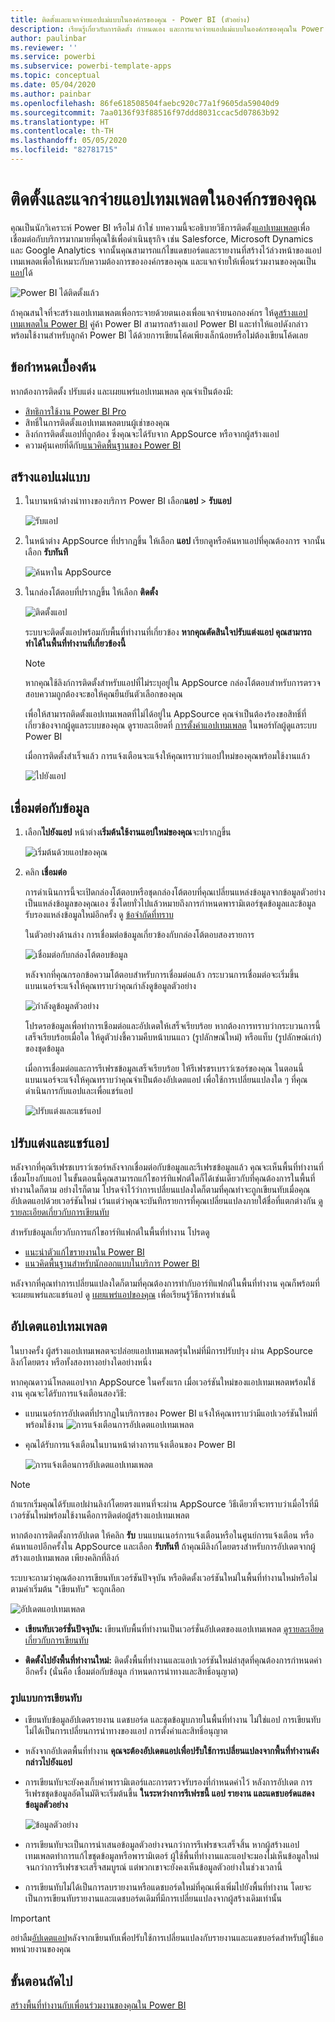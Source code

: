 ```yaml
---
title: ติดตั้งและแจกจ่ายแอปแม่แบบในองค์กรของคุณ - Power BI (ตัวอย่าง)
description: เรียนรู้เกี่ยวกับการติดตั้ง กำหนดเอง และการแจกจ่ายแอปแม่แบบในองค์กรของคุณใน Power BI
author: paulinbar
ms.reviewer: ''
ms.service: powerbi
ms.subservice: powerbi-template-apps
ms.topic: conceptual
ms.date: 05/04/2020
ms.author: painbar
ms.openlocfilehash: 86fe618508504faebc920c77a1f9605da59040d9
ms.sourcegitcommit: 7aa0136f93f88516f97ddd8031ccac5d07863b92
ms.translationtype: HT
ms.contentlocale: th-TH
ms.lasthandoff: 05/05/2020
ms.locfileid: "82781715"
---
```

# <a name="install-and-distribute-template-apps-in-your-organization"></a>ติดตั้งและแจกจ่ายแอปเทมเพลตในองค์กรของคุณ

คุณเป็นนักวิเคราะห์ Power BI หรือไม่ ถ้าใช่ บทความนี้จะอธิบายวิธีการติดตั้ง[แอปเทมเพลต](service-template-apps-overview.md)เพื่อเชื่อมต่อกับบริการมากมายที่คุณใช้เพื่อดำเนินธุรกิจ เช่น Salesforce, Microsoft Dynamics และ Google Analytics จากนั้นคุณสามารถแก้ไขแดชบอร์ดและรายงานที่สร้างไว้ล่วงหน้าของแอปเทมเพลตเพื่อให้เหมาะกับความต้องการขององค์กรของคุณ และแจกจ่ายให้เพื่อนร่วมงานของคุณเป็น[แอป](consumer/end-user-apps.md)ได้ 

![Power BI ได้ติดตั้งแล้ว](media/service-template-apps-install-distribute/power-bi-get-apps.png)

ถ้าคุณสนใจที่จะสร้างแอปเทมเพลตเพื่อกระจายด้วยตนเองเพื่อแจกจ่ายนอกองค์กร ให้ดู[สร้างแอปเทมเพลตใน Power BI](service-template-apps-create.md) คู่ค้า Power BI สามารถสร้างแอป Power BI และทำให้แอปดังกล่าวพร้อมใช้งานสำหรับลูกค้า Power BI ได้ด้วยการเขียนโค้ดเพียงเล็กน้อยหรือไม่ต้องเขียนโค้ดเลย 

## <a name="prerequisites"></a>ข้อกำหนดเบื้องต้น  

หากต้องการติดตั้ง ปรับแต่ง และเผยแพร่แอปเทมเพลต คุณจำเป็นต้องมี: 

* [สิทธิการใช้งาน Power BI Pro](service-self-service-signup-for-power-bi.md)
* สิทธิ์ในการติดตั้งแอปเทมเพลตบนผู้เช่าของคุณ
* ลิงก์การติดตั้งแอปที่ถูกต้อง ซึ่งคุณจะได้รับจาก AppSource หรือจากผู้สร้างแอป
* ความคุ้นเคยที่ดีกับ[แนวคิดพื้นฐานของ Power BI](service-basic-concepts.md)

## <a name="install-a-template-app"></a>สร้างแอปแม่แบบ

1. ในบานหน้าต่างนำทางของบริการ Power BI เลือก**แอป** > **รับแอป**

    ![รับแอป](media/service-template-apps-install-distribute/power-bi-get-apps-arrow.png)

1. ในหน้าต่าง AppSource ที่ปรากฏขึ้น ให้เลือก **แอป** เรียกดูหรือค้นหาแอปที่คุณต้องการ จากนั้นเลือก **รับทันที**

    ![ค้นหาใน AppSource](media/service-template-apps-install-distribute/power-bi-appsource.png)

1. ในกล่องโต้ตอบที่ปรากฏขึ้น ให้เลือก **ติดตั้ง**

    ![ติดตั้งแอป](media/service-template-apps-install-distribute/power-install-dialog.png)
    
    ระบบจะติดตั้งแอปพร้อมกับพื้นที่ทำงานที่เกี่ยวข้อง **หากคุณตัดสินใจปรับแต่งแอป คุณสามารถทำได้ในพื้นที่ทำงานที่เกี่ยวข้องนี้**

    > [!NOTE]
    > หากคุณใช้ลิงก์การติดตั้งสำหรับแอปที่ไม่ระบุอยู่ใน AppSource กล่องโต้ตอบสำหรับการตรวจสอบความถูกต้องจะขอให้คุณยืนยันตัวเลือกของคุณ
    >
    >เพื่อให้สามารถติดตั้งแอปเทมเพลตที่ไม่ได้อยู่ใน AppSource คุณจำเป็นต้องร้องขอสิทธิ์ที่เกี่ยวข้องจากผู้ดูแลระบบของคุณ ดูรายละเอียดที่ [การตั้งค่าแอปเทมเพลต](service-admin-portal.md#template-apps-settings) ในพอร์ทัลผู้ดูแลระบบ Power BI

    เมื่อการติดตั้งสำเร็จแล้ว การแจ้งเตือนจะแจ้งให้คุณทราบว่าแอปใหม่ของคุณพร้อมใช้งานแล้ว

    ![ไปยังแอป](media/service-template-apps-install-distribute/power-bi-go-to-app.png)

## <a name="connect-to-data"></a>เชื่อมต่อกับข้อมูล

1. เลือก**ไปยังแอป** หน้าต่าง**เริ่มต้นใช้งานแอปใหม่ของคุณ**จะปรากฏขึ้น

   ![เริ่มต้นด้วยแอปของคุณ](media/service-template-apps-install-distribute/power-bi-template-app-get-started.png)

1. คลิก **เชื่อมต่อ**
    
    การดำเนินการนี้จะเปิดกล่องโต้ตอบหรือชุดกล่องโต้ตอบที่คุณเปลี่ยนแหล่งข้อมูลจากข้อมูลตัวอย่างเป็นแหล่งข้อมูลของคุณเอง ซึ่งโดยทั่วไปแล้วหมายถึงการกำหนดพารามิเตอร์ชุดข้อมูลและข้อมูลรับรองแหล่งข้อมูลใหม่อีกครั้ง ดู [ข้อจำกัดที่ทราบ](service-template-apps-overview.md#known-limitations)
    
    ในตัวอย่างด้านล่าง การเชื่อมต่อข้อมูลเกี่ยวข้องกับกล่องโต้ตอบสองรายการ

   ![เชื่อมต่อกับกล่องโต้ตอบข้อมูล](media/service-template-apps-install-distribute/power-bi-template-app-connect-to-data-dialogs.png)

    หลังจากที่คุณกรอกข้อความโต้ตอบสำหรับการเชื่อมต่อแล้ว กระบวนการเชื่อมต่อจะเริ่มขึ้น แบนเนอร์จะแจ้งให้คุณทราบว่าคุณกำลังดูข้อมูลตัวอย่าง

    ![กำลังดูข้อมูลตัวอย่าง](media/service-template-apps-install-distribute/power-bi-template-app-viewing-sample-data.png)

    โปรดรอข้อมูลเพื่อทำการเชือมต่อและอัปเดตให้เสร็จเรียบร้อย หากต้องการทราบว่ากระบวนการนี้เสร็จเรียบร้อยเมื่อใด ให้ดูตัวบ่งชี้ความคืบหน้าบนแถว (รูปลักษณ์ใหม่) หรือแท็บ (รูปลักษณ์เก่า) ของชุดข้อมูล

   เมื่อการเชื่อมต่อและการรีเฟรชข้อมูลเสร็จเรียบร้อย ให้รีเฟรชรเบราว์เซอร์ของคุณ ในตอนนี้แบนเนอร์จะแจ้งให้คุณทราบว่าคุณจำเป็นต้องอัปเดตแอป เพื่อใช้การเปลี่ยนแปลงใด ๆ ที่คุณดำเนินการกับแอปและเพื่อแชร์แอป

    ![ปรับแต่งและแชร์แอป](media/service-template-apps-install-distribute/power-bi-template-app-customize-share.png)

## <a name="customize-and-share-the-app"></a>ปรับแต่งและแชร์แอป

หลังจากที่คุณรีเฟรชเบราว์เซอร์หลังจากเชื่อมต่อกับข้อมูลและรีเฟรชข้อมูลแล้ว คุณจะเห็นพื้นที่ทำงานที่เชื่อมโยงกับแอป ในขั้นตอนนี้คุณสามารถแก้ไขอาร์ทิแฟกต์ใดก็ได้เช่นเดียวกับที่คุณต้องการในพื้นที่ทำงานใดก็ตาม อย่างไรก็ตาม โปรดจำไว้ว่าการเปลี่ยนแปลงใดก็ตามที่คุณทำจะถูกเขียนทับเมื่อคุณอัปเดตแอปด้วยเวอร์ชันใหม่ เว้นแต่ว่าคุณจะบันทึกรายการที่คุณเปลี่ยนแปลงภายใต้ชื่อที่แตกต่างกัน [ดูรายละเอียดเกี่ยวกับการเขียนทับ](#overwrite-behavior)

สำหรับข้อมูลเกี่ยวกับการแก้ไขอาร์ทิแฟกต์ในพื้นที่ทำงาน โปรดดู
* [แนะนำตัวแก้ไขรายงานใน Power BI](service-the-report-editor-take-a-tour.md)
* [แนวคิดพื้นฐานสำหรับนักออกแบบในบริการ Power BI](service-basic-concepts.md)

หลังจากที่คุณทำการเปลี่ยนแปลงใดก็ตามที่คุณต้องการทำกับอาร์ทิแฟกต์ในพื้นที่ทำงาน คุณก็พร้อมที่จะเผยแพร่และแชร์แอป ดู [เผยแพร่แอปของคุณ](service-create-distribute-apps.md#publish-your-app) เพื่อเรียนรู้วิธีการทำเช่นนี้

## <a name="update-a-template-app"></a>อัปเดตแอปเทมเพลต

ในบางครั้ง ผู้สร้างแอปเทมเพลตจะปล่อยแอปเทมเพลตรุ่นใหม่ที่มีการปรับปรุง ผ่าน AppSource ลิงก์โดยตรง หรือทั้งสองทางอย่างใดอย่างหนึ่ง

หากคุณดาวน์โหลดแอปจาก AppSource ในครั้งแรก เมื่อเวอร์ชันใหม่ของแอปเทมเพลตพร้อมใช้งาน คุณจะได้รับการแจ้งเตือนสองวิธี:
* แบนเนอร์การอัปเดตที่ปรากฏในบริการของ Power BI แจ้งให้คุณทราบว่ามีแอปเวอร์ชันใหม่ที่พร้อมใช้งาน
  ![การแจ้งเตือนการอัปเดตแอปเทมเพลต](media/service-template-apps-install-distribute/power-bi-new-app-version-notification-banner.png)
* คุณได้รับการแจ้งเตือนในบานหน้าต่างการแจ้งเตือนของ Power BI


  ![การแจ้งเตือนการอัปเดตแอปเทมเพลต](media/service-template-apps-install-distribute/power-bi-new-app-version-notification-pane.png)

>[!NOTE]
>ถ้าแรกเริ่มคุณได้รับแอปผ่านลิงก์โดยตรงแทนที่จะผ่าน AppSource วิธีเดียวที่จะทราบว่าเมื่อไรที่มีเวอร์ชันใหม่พร้อมใช้งานคือการติดต่อผู้สร้างแอปเทมเพลต

  หากต้องการติดตั้งการอัปเดต ให้คลิก **รับ** บนแบนเนอร์การแจ้งเตือนหรือในศูนย์การแจ้งเตือน หรือค้นหาแอปอีกครั้งใน AppSource และเลือก **รับทันที** ถ้าคุณมีลิงก์โดยตรงสำหรับการอัปเดตจากผู้สร้างแอปเทมเพลต เพียงคลิกที่ลิงก์
  
  ระบบจะถามว่าคุณต้องการเขียนทับเวอร์ชันปัจจุบัน หรือติดตั้งเวอร์ชันใหม่ในพื้นที่ทำงานใหม่หรือไม่ ตามค่าเริ่มต้น "เขียนทับ" จะถูกเลือก

  ![อัปเดตแอปเทมเพลต](media/service-template-apps-install-distribute/power-bi-update-app-overwrite.png)

- **เขียนทับเวอร์ชั่นปัจจุบัน:** เขียนทับพื้นที่ทำงานเป็นเวอร์ชั่นอัปเดตของแอปเทมเพลต [ดูรายละเอียดเกี่ยวกับการเขียนทับ](#overwrite-behavior)

- **ติดตั้งไปยังพื้นที่ทำงานใหม่:** ติดตั้งพื้นที่ทำงานและแอปเวอร์ชันใหม่ล่าสุดที่คุณต้องการกำหนดค่าอีกครั้ง (นั่นคือ เชื่อมต่อกับข้อมูล กำหนดการนำทางและสิทธิ์อนุญาต)

### <a name="overwrite-behavior"></a>รูปแบบการเขียนทับ

* เขียนทับข้อมูลอัปเดตรายงาน แดชบอร์ด และชุดข้อมูบภายในพื้นที่ทำงาน ไม่ใช่แอป การเขียนทับไม่ได้เป็นการเปลี่ยนการนำทางของแอป การตั้งค่าและสิทธิ์อนุญาต
* หลังจากอัปเดตพื้นที่ทำงาน **คุณจะต้องอัปเดตแอปเพื่อปรับใช้การเปลี่ยนแปลงจากพื้นที่ทำงานดังกล่าวไปยังแอป**
* การเขียนทับจะยังคงเก็บค่าพารามิเตอร์และการตรวจรับรองที่กำหนดค่าไว้ หลังการอัปเดต การรีเฟรชชุดข้อมูลอัตโนมัติจะเริ่มต้นขึ้น **ในระหว่างการรีเฟรชนี้ แอป รายงาน และแดชบอร์ดแสดงข้อมูลตัวอย่าง**

  ![ข้อมูลตัวอย่าง](media/service-template-apps-install-distribute/power-bi-sample-data.png)

* การเขียนทับจะเป็นการนำเสนอข้อมูลตัวอย่างจนกว่าการรีเฟรชจะเสร็จสิ้น หากผู้สร้างแอปเทมเพลตทำการแก้ไขชุดข้อมูลหรือพารามิเตอร์ ผู้ใช้พื้นที่ทำงานและแอปจะมองไม่เห็นข้อมูลใหม่จนกว่าการรีเฟรชจะเสร็จสมบูรณ์ แต่พวกเขาจะยังคงเห็นข้อมูลตัวอย่างในช่วงเวลานี้
* การเขียนทับไม่ได้เป็นการลบรายงานหรือแดชบอร์ดใหม่ที่คุณเพิ่งเพิ่มไปยังพื้นที่ทำงาน โดยจะเป็นการเขียนทับรายงานและแดชบอร์ดเดิมที่มีการเปลี่ยนแปลงจากผู้สร้างเดิมเท่านั้น

>[!IMPORTANT]
>อย่าลืม[อัปเดตแอป](#customize-and-share-the-app)หลังจากเขียนทับเพื่อปรับใช้การเปลี่ยนแปลงกับรายงานและแดชบอร์ดสำหรับผู้ใช้แอพหน่วยงานของคุณ

## <a name="next-steps"></a>ขั้นตอนถัดไป

[สร้างพื้นที่ทำงานกับเพื่อนร่วมงานของคุณใน Power BI](service-create-workspaces.md)
